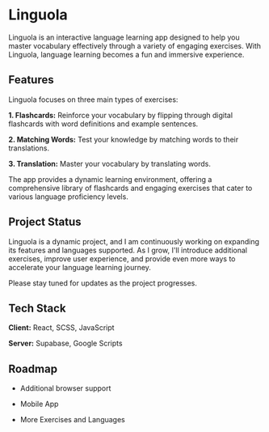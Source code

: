 # Linguola

Linguola is an interactive language learning app designed to help you master vocabulary effectively through a variety of engaging exercises. With Linguola, language learning becomes a fun and immersive experience.


## Features

Linguola focuses on three main types of exercises:

**1. Flashcards:** Reinforce your vocabulary by flipping through digital flashcards with word definitions and example sentences.

**2. Matching Words:** Test your knowledge by matching words to their translations.

**3. Translation:** Master your vocabulary by translating words. 

The app provides a dynamic learning environment, offering a comprehensive library of flashcards and engaging exercises that cater to various language proficiency levels.


## Project Status

Linguola is a dynamic project, and I am continuously working on expanding its features and languages supported. As I grow, I'll introduce additional exercises, improve user experience, and provide even more ways to accelerate your language learning journey.

Please stay tuned for updates as the project progresses.


## Tech Stack

**Client:** React, SCSS, JavaScript

**Server:** Supabase, Google Scripts


## Roadmap

- Additional browser support

- Mobile App

- More Exercises and Languages



